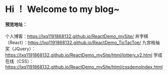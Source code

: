 # Hi ！ Welcome to my blog~



#### 预览地址：

个人博客：https://lxq1191868132.github.io/ReactDemo_mySite/
井字棋（React）：https://lxq1191868132.github.io/ReactDemo_TicTacToe/
九宫格抽奖（JQuery）：https://lxq1191868132.github.io/ReactDemo_mySite/html/lottery_v2.html
学成在线（CSS）：https://lxq1191868132.github.io/ReactDemo_mySite/html/cssdemoIndex.html 







